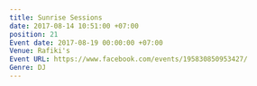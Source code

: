 ```yaml
---
title: Sunrise Sessions
date: 2017-08-14 10:51:00 +07:00
position: 21
Event date: 2017-08-19 00:00:00 +07:00
Venue: Rafiki's
Event URL: https://www.facebook.com/events/195830850953427/
Genre: DJ
---
```


